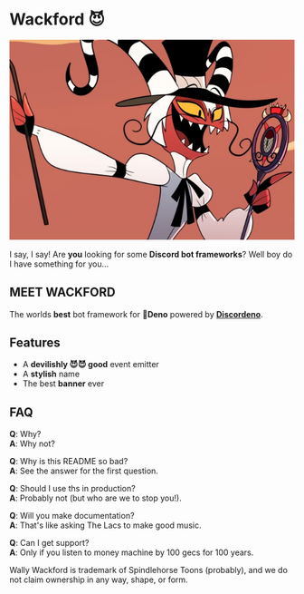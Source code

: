 # Wackford 😈

![Wally Wackford](assets/wally.jpg)

I say, I say! Are **you** looking for some **Discord bot frameworks**? Well boy do I have something for you...

## MEET WACKFORD

The worlds **best** bot framework for 🦖**Deno** powered by **[Discordeno](https://github.com/discordeno/discordeno)**.

## Features

- A **devilishly 😈😈 good** event emitter
- A **stylish** name
- The best **banner** ever

## FAQ

**Q**: Why?\
**A**: Why not?

**Q**: Why is this README so bad?\
**A**: See the answer for the first question.

**Q**: Should I use ths in production?\
**A**: Probably not (but who are we to stop you!).

**Q**: Will you make documentation?\
**A**: That's like asking The Lacs to make good music.

**Q**: Can I get support?\
**A**: Only if you listen to money machine by 100 gecs for 100 years.

Wally Wackford is trademark of Spindlehorse Toons (probably), and we do not claim ownership in any way, shape, or form.
